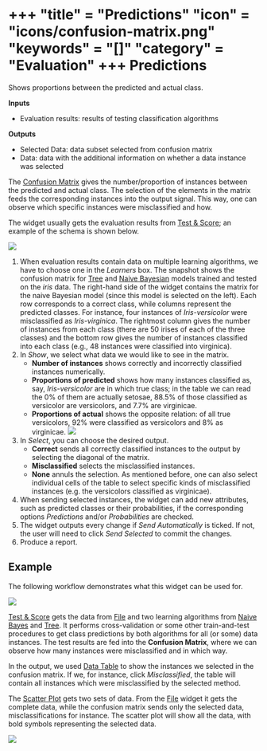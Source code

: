 +++
"title" = "Predictions"
"icon" = "icons/confusion-matrix.png"
"keywords" = "[]"
"category" = "Evaluation"
+++
Predictions
===========

Shows proportions between the predicted and actual class.

**Inputs**

- Evaluation results: results of testing classification algorithms

**Outputs**

- Selected Data: data subset selected from confusion matrix
- Data: data with the additional information on whether a data instance was selected

The [Confusion Matrix](https://en.wikipedia.org/wiki/Confusion_matrix) gives the number/proportion of instances between the predicted and actual class. The selection of the elements in the matrix feeds the corresponding instances into the output signal. This way, one can observe which specific instances were misclassified and how.

The widget usually gets the evaluation results from [Test & Score](../evaluation/testandscore.md); an example of the schema is shown below.

![](/images/ConfusionMatrix-stamped.png)

1. When evaluation results contain data on multiple learning algorithms, we have to choose one in the *Learners* box.
   The snapshot shows the confusion matrix for [Tree](../model/tree.md) and [Naive Bayesian](../model/naivebayes.md) models trained and tested on the *iris* data. The right-hand side of the widget contains the matrix for the naive Bayesian model (since this model is selected on the left). Each row corresponds to a correct class, while columns represent the predicted classes. For instance, four instances of *Iris-versicolor* were misclassified as *Iris-virginica*. The rightmost column gives the number of instances from each class (there are 50 irises of each of the three classes) and the bottom row gives the number of instances classified into each class (e.g., 48 instances were classified into virginica).
2. In *Show*, we select what data we would like to see in the matrix.
   - **Number of instances** shows correctly and incorrectly classified instances numerically.
   - **Proportions of predicted** shows how many instances classified as, say, *Iris-versicolor* are in which true class; in the table we can read the 0% of them are actually setosae, 88.5% of those classified as versicolor are versicolors, and 7.7% are virginicae.
   - **Proportions of actual** shows the opposite relation: of all true versicolors, 92% were classified as versicolors and 8% as virginicae.
   ![](/images/ConfusionMatrix-propTrue.png)
3. In *Select*, you can choose the desired output.
   - **Correct** sends all correctly classified instances to the output by selecting the diagonal of the matrix.
   - **Misclassified** selects the misclassified instances.
   - **None** annuls the selection.
   As mentioned before, one can also select individual cells of the table to select specific kinds of misclassified instances (e.g. the versicolors classified as virginicae).
4. When sending selected instances, the widget can add new attributes, such as predicted classes or their probabilities, if the corresponding options *Predictions* and/or *Probabilities* are checked.
5. The widget outputs every change if *Send Automatically* is ticked. If not, the user will need to click *Send Selected* to commit the changes.
6. Produce a report.

Example
-------

The following workflow demonstrates what this widget can be used for.

![](/images/ConfusionMatrix-Schema.png)

[Test & Score](../evaluation/testandscore.md) gets the data from [File](../data/file.md) and two learning algorithms from [Naive Bayes](../model/naivebayes.md) and [Tree](../model/tree.md). It performs cross-validation or some other train-and-test procedures to get class predictions by both algorithms for all (or some) data instances. The test results are fed into the **Confusion Matrix**, where we can observe how many instances were misclassified and in which way.

In the output, we used [Data Table](../data/datatable.md) to show the instances we selected in the confusion matrix. If we, for instance, click *Misclassified*, the table will contain all instances which were misclassified by the selected method.

The [Scatter Plot](../visualize/scatterplot.md) gets two sets of data. From the [File](../data/file.md) widget it gets the complete data, while the confusion matrix sends only the selected data, misclassifications for instance. The scatter plot will show all the data, with bold symbols representing the selected data.

![](/images/ConfusionMatrix-Example.png)

